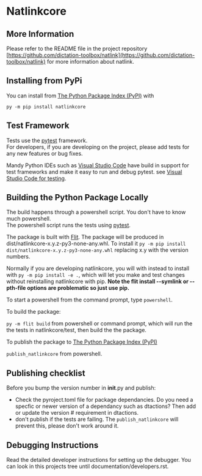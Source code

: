 
# Natlinkcore 

## More Information
 Please refer to the README file in the project repository [https://github.com/dictation-toolbox/natlink](https://github.com/dictation-toolbox/natlink) for more information about natlink.

## Installing from PyPi
You can install from [The Python Package Index (PyPI)](https://pypi.org/) with 

`py -m pip install natlinkcore`

 
## Test Framework
Tests use the [pytest](https://docs.pytest.org/) framework.  
For developers, if you are developing on the project, please add tests for any new features or bug
fixes.  

Mandy Python IDEs such as [Visual Studio Code](https://code.visualstudio.com/) have build in support for test frameworks and make it easy to run and debug pytest.   see [Visual Studio Code for testing](https://code.visualstudio.com/docs/python/testing).


## Building the Python Package Locally

The build happens through a powershell script.  You don't have to know much powershell.  
The powershell script runs the tests using [pytest](https://docs.pytest.org/).  

The package is built with [Flit](https://flit.pypa.io/).  The package will be produced in
dist/natlinkcore-x.y.z-py3-none-any.whl.  To install it `py -m pip install dist/natlinkcore-x.y.z-py3-none-any.whl` replacing x.y with the version numbers.

Normally if you are developing natlinkcore, you will with instead to install with `py -m pip install -e .`, which will
let you make and test changes without reinstalling natlinkcore with pip.  **Note the flit install --symlink or --pth-file options are problematic so just use pip.**


To start a powershell from the command prompt, type `powershell`.

To build the package:


`py -m flit build`   from powershell or command prompt, which will run the the tests in natlinkcore/test, then build the the package.


To publish the package to [The Python Package Index (PyPI)](https://pypi.org/)

`publish_natlinkcore` from powershell.


 


## Publishing checklist
Before you bump the version number in __init__.py and publish:
- Check the pyroject.toml file for package dependancies.  Do you need a specfic or newer version of
a dependancy such as dtactions?  Then add or update the version # requirement in dtactions.  
- don't publish if the tests are failing.   The `publish_natlinkcore` will prevent this, please don't work around it.

## Debugging Instructions

Read the detailed developer instructions for setting up the debugger.  You can look in this projects tree until 
documentation/developers.rst.

